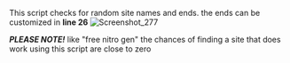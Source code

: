 This script checks for random site names and ends. the ends can be customized in **line 26**
![Screenshot_277](https://github.com/user-attachments/assets/0d0342bd-9f47-4b5c-b832-dd23cb96aa2d)

_**PLEASE NOTE!**_ like "free nitro gen" the chances of finding a site that does work using this script are close to zero
